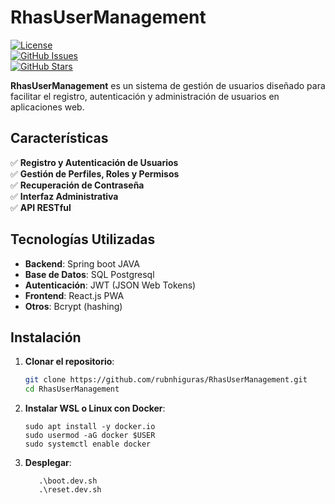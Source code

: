 # RhasUserManagement  

[![License](https://img.shields.io/badge/license-MIT-blue.svg)](LICENSE)  
[![GitHub Issues](https://img.shields.io/github/issues/rubnhiguras/RhasUserManagement)](https://github.com/rubnhiguras/RhasUserManagement/issues)  
[![GitHub Stars](https://img.shields.io/github/stars/rubnhiguras/RhasUserManagement)](https://github.com/rubnhiguras/RhasUserManagement/stargazers)  

**RhasUserManagement** es un sistema de gestión de usuarios diseñado para facilitar el registro, autenticación y administración de usuarios en aplicaciones web.  

## Características  

✅ **Registro y Autenticación de Usuarios**  
✅ **Gestión de Perfiles, Roles y Permisos**  
✅ **Recuperación de Contraseña**  
✅ **Interfaz Administrativa**  
✅ **API RESTful**  

## Tecnologías Utilizadas  

- **Backend**: Spring boot JAVA
- **Base de Datos**: SQL Postgresql 
- **Autenticación**: JWT (JSON Web Tokens)  
- **Frontend**: React.js PWA
- **Otros**: Bcrypt (hashing) 

## Instalación  

1. **Clonar el repositorio**:  
   ```sh
   git clone https://github.com/rubnhiguras/RhasUserManagement.git
   cd RhasUserManagement

2. **Instalar WSL o Linux con Docker**:  
   ```sudo apt update && sudo apt upgrade -y
   sudo apt install -y docker.io 
   sudo usermod -aG docker $USER
   sudo systemctl enable docker

3. **Desplegar**:
    ```
       .\boot.dev.sh
       .\reset.dev.sh 
      
   
